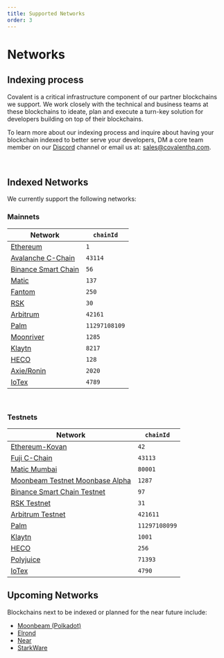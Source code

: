 ```yaml
---
title: Supported Networks
order: 3
---
```


# Networks

## Indexing process

Covalent is a critical infrastructure component of our partner blockchains we support. We work closely with the technical and business teams at these blockchains to ideate, plan and execute a turn-key solution for developers building on top of their blockchains.

To learn more about our indexing process and inquire about having your blockchain indexed to better serve your developers, DM a core team member on our [Discord](https://discord.gg/M4aRubV) channel or email us at: sales@covalenthq.com.

&nbsp;

## Indexed Networks

We currently support the following networks:

### Mainnets

<TableWrap>

| Network                                  | `chainId` |
| ---------------------------------------- | --------- |
| [Ethereum](/networks/ethereum)           | `1`       |
| [Avalanche C-Chain](/networks/avalanche) | `43114`   |
| [Binance Smart Chain](/networks/bsc)     | `56`      |
| [Matic](/networks/matic)                 | `137`     |
| [Fantom](/networks/fantom)               | `250`     |
| [RSK](/networks/rsk)                     | `30`     |
| [Arbitrum](/networks/arbitrum)           | `42161`     |
| [Palm](/networks/palm)                   | `11297108109`     |
| [Moonriver](/networks/moonriver)         | `1285` |
| [Klaytn](/networks/klaytn)               | `8217` |
| [HECO](/networks/heco)               | `128` |
| [Axie/Ronin](/networks/ronin)               | `2020` |
| [IoTex](/networks/iotex)               | `4789` |

</TableWrap>

&nbsp;

### Testnets

<TableWrap>

| Network                             | `chainId` |
| ----------------------------------- | --------- |
| [Ethereum-Kovan](/networks/ethereum) | `42`   |
| [Fuji C-Chain](/networks/avalanche) | `43113`   |
| [Matic Mumbai](/networks/matic)     | `80001`   |
| [Moonbeam Testnet Moonbase Alpha](/networks/moonbeam)     | `1287`   |
| [Binance Smart Chain Testnet](/networks/bsc)     | `97`   |
| [RSK Testnet](/networks/rsk)               | `31`     |
| [Arbitrum Testnet](/networks/arbitrum)               | `421611`     |
| [Palm](/networks/palm)                   | `11297108099`     |
| [Klaytn](/networks/klaytn)                   | `1001`     |
| [HECO](/networks/heco)               | `256` |
| [Polyjuice](/networks/polyjuice)               | `71393` |
| [IoTex](/networks/iotex)               | `4790` |

</TableWrap>

## Upcoming Networks

Blockchains next to be indexed or planned for the near future include:
* [Moonbeam (Polkadot)](https://moonbeam.network/)
* [Elrond](https://elrond.com/)
* [Near](https://near.org/)
* [StarkWare](https://starkware.co/)
